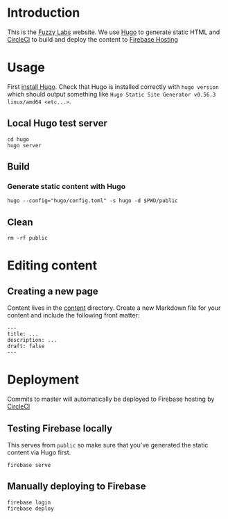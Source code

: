 # Introduction

This is the [Fuzzy Labs](http://fuzzylabs.ai) website. We use [Hugo](https://gohugo.io) to generate static HTML and [CircleCI](https://circleci.com) to build and deploy the content to [Firebase Hosting](https://firebase.google.com/docs/hosting)

# Usage

First [install Hugo](https://gohugo.io/getting-started/installing). Check that Hugo is installed correctly with `hugo version` which should output something like `Hugo Static Site Generator v0.56.3 linux/amd64 <etc...>`.

## Local Hugo test server

```
cd hugo
hugo server
```

## Build

### Generate static content with Hugo

```
hugo --config="hugo/config.toml" -s hugo -d $PWD/public
```

## Clean

```
rm -rf public
```

# Editing content

## Creating a new page

Content lives in the [content](hugo/content) directory. Create a new Markdown file for your content and include the following front matter:

```
---
title: ...
description: ...
draft: false
---
```

# Deployment

Commits to master will automatically be deployed to Firebase hosting by [CircleCI](.circleci/config.yml)

## Testing Firebase locally

This serves from `public` so make sure that you've generated the static content via Hugo first.
```
firebase serve
```

## Manually deploying to Firebase

```
firebase login
firebase deploy
```
